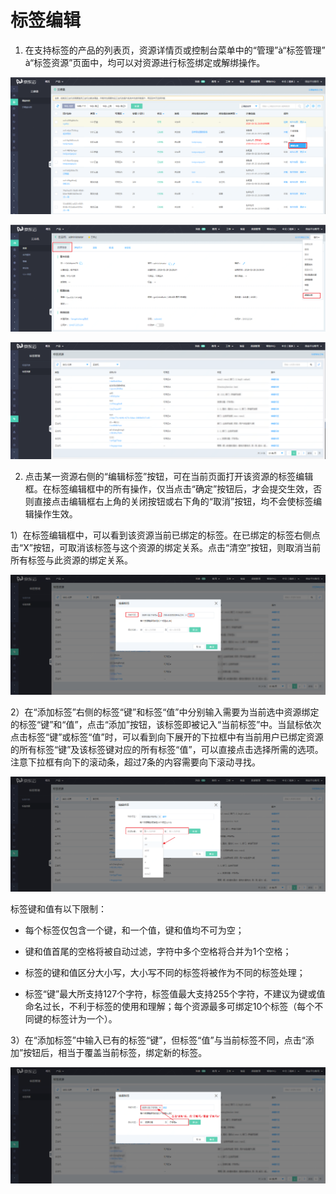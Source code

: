# 标签编辑

1. 在支持标签的产品的列表页，资源详情页或控制台菜单中的“管理”à“标签管理” à“标签资源”页面中，均可以对资源进行标签绑定或解绑操作。

![editbutton-resource](../../../../image/Tag/tagresource/editbutton-resource.png)

                                                

![editbutton-detail](../../../../image/Tag/tagresource/editbutton-detail.png)

                                                    

![editbutton-tagresource](../../../../image/Tag/tagresource/editbutton-tagresource.png)

                                                          

2. 点击某一资源右侧的“编辑标签”按钮，可在当前页面打开该资源的标签编辑框。在标签编辑框中的所有操作，仅当点击“确定”按钮后，才会提交生效，否则直接点击编辑框右上角的关闭按钮或右下角的“取消”按钮，均不会使标签编辑操作生效。

1）在标签编辑框中，可以看到该资源当前已绑定的标签。在已绑定的标签右侧点击“X”按钮，可取消该标签与这个资源的绑定关系。点击“清空”按钮，则取消当前所有标签与此资源的绑定关系。

![tag-editor-current](../../../../image/Tag/tagresource/tag-editor-current.png)

2）在“添加标签”右侧的标签“键”和标签“值”中分别输入需要为当前选中资源绑定的标签“键”和“值”，点击“添加”按钮，该标签即被记入“当前标签”中。当鼠标依次点击标签“键”或标签“值”时，可以看到向下展开的下拉框中有当前用户已绑定资源的所有标签“键”及该标签键对应的所有标签“值”，可以直接点击选择所需的选项。注意下拉框有向下的滚动条，超过7条的内容需要向下滚动寻找。

![tag-editor-tagkey](../../../../image/Tag/tagresource/tag-editor-tagkey.png)

标签键和值有以下限制：

- 每个标签仅包含一个键，和一个值，键和值均不可为空；

- 键和值首尾的空格将被自动过滤，字符中多个空格将合并为1个空格；

- 标签的键和值区分大小写，大小写不同的标签将被作为不同的标签处理；

- 标签“键”最大所支持127个字符，标签值最大支持255个字符，不建议为键或值命名过长，不利于标签的使用和理解；每个资源最多可绑定10个标签（每个不同键的标签计为一个）。

3）在“添加标签”中输入已有的标签“键”，但标签“值”与当前标签不同，点击“添加”按钮后，相当于覆盖当前标签，绑定新的标签。

![tag-editor-update](../../../../image/Tag/tagresource/tag-editor-update.png)
